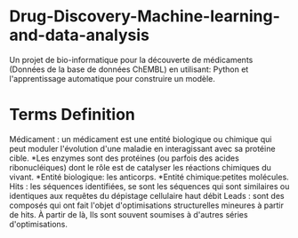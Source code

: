 # Drug-Discovery-Machine-learning-and-data-analysis
Un projet de bio-informatique pour la découverte de médicaments (Données de la base de données ChEMBL) en utilisant: Python et l'apprentissage automatique pour construire un modèle.

# Terms Definition
Médicament : un médicament est une entité biologique ou chimique qui peut moduler l'évolution d'une maladie en interagissant avec sa protéine cible.
*Les enzymes sont des protéines (ou parfois des acides ribonucléiques) dont le rôle est de catalyser les réactions chimiques du vivant.
*Entité biologique: les anticorps.
*Entité chimique:petites molécules.
Hits : les séquences identifiées, se sont les séquences qui sont similaires ou identiques aux requêtes du dépistage cellulaire haut débit
Leads : sont des composés qui ont fait l'objet d'optimisations structurelles mineures à partir de hits. À partir de là, Ils sont souvent soumises à d'autres séries d'optimisations.  
